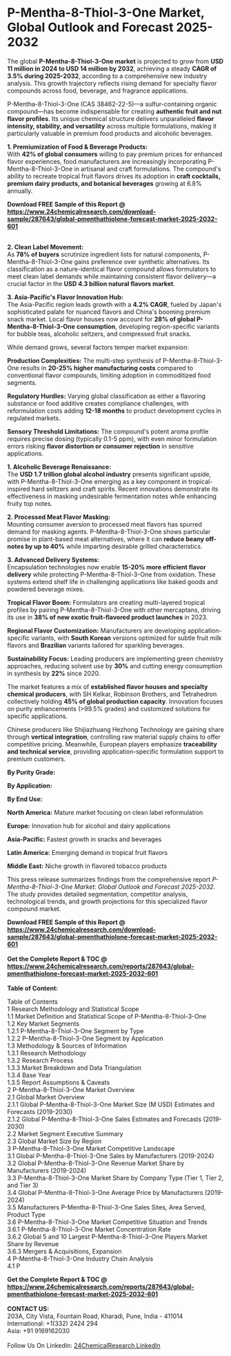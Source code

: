 <h1>P-Mentha-8-Thiol-3-One Market, Global Outlook and Forecast 2025-2032</h1><p>The global <strong>P-Mentha-8-Thiol-3-One market</strong> is projected to grow from <strong>USD 11 million in 2024 to USD 14 million by 2032</strong>, achieving a steady <strong>CAGR of 3.5% during 2025-2032</strong>, according to a comprehensive new industry analysis. This growth trajectory reflects rising demand for specialty flavor compounds across food, beverage, and fragrance applications.</p><p>P-Mentha-8-Thiol-3-One (CAS 38462-22-5)—a sulfur-containing organic compound—has become indispensable for creating <strong>authentic fruit and nut flavor profiles</strong>. Its unique chemical structure delivers unparalleled <strong>flavor intensity, stability, and versatility</strong> across multiple formulations, making it particularly valuable in premium food products and alcoholic beverages.</p><p><strong>1. Premiumization of Food &amp; Beverage Products:</strong><br>
With <strong>42% of global consumers</strong> willing to pay premium prices for enhanced flavor experiences, food manufacturers are increasingly incorporating P-Mentha-8-Thiol-3-One in artisanal and craft formulations. The compound's ability to recreate tropical fruit flavors drives its adoption in <strong>craft cocktails, premium dairy products, and botanical beverages</strong> growing at 6.8% annually.</p><div><b>Download FREE Sample of this Report @ 
            <a href="https://www.24chemicalresearch.com/download-sample/287643/global-pmenthathiolone-forecast-market-2025-2032-601">
            https://www.24chemicalresearch.com/download-sample/287643/global-pmenthathiolone-forecast-market-2025-2032-601</a></b></div><br><p><strong>2. Clean Label Movement:</strong><br>
As <strong>78% of buyers</strong> scrutinize ingredient lists for natural components, P-Mentha-8-Thiol-3-One gains preference over synthetic alternatives. Its classification as a nature-identical flavor compound allows formulators to meet clean label demands while maintaining consistent flavor delivery—a crucial factor in the <strong>USD 4.3 billion natural flavors market</strong>.</p><p><strong>3. Asia-Pacific's Flavor Innovation Hub:</strong><br>
The Asia-Pacific region leads growth with a <strong>4.2% CAGR</strong>, fueled by Japan's sophisticated palate for nuanced flavors and China's booming premium snack market. Local flavor houses now account for <strong>28% of global P-Mentha-8-Thiol-3-One consumption</strong>, developing region-specific variants for bubble teas, alcoholic seltzers, and compressed fruit snacks.</p><p>While demand grows, several factors temper market expansion:</p><p><strong>Production Complexities:</strong> The multi-step synthesis of P-Mentha-8-Thiol-3-One results in <strong>20-25% higher manufacturing costs</strong> compared to conventional flavor compounds, limiting adoption in commoditized food segments.</p><p><strong>Regulatory Hurdles:</strong> Varying global classification as either a flavoring substance or food additive creates compliance challenges, with reformulation costs adding <strong>12-18 months</strong> to product development cycles in regulated markets.</p><p><strong>Sensory Threshold Limitations:</strong> The compound's potent aroma profile requires precise dosing (typically 0.1-5 ppm), with even minor formulation errors risking <strong>flavor distortion or consumer rejection</strong> in sensitive applications.</p><p><strong>1. Alcoholic Beverage Renaissance:</strong><br>
The <strong>USD 1.7 trillion global alcohol industry</strong> presents significant upside, with P-Mentha-8-Thiol-3-One emerging as a key component in tropical-inspired hard seltzers and craft spirits. Recent innovations demonstrate its effectiveness in masking undesirable fermentation notes while enhancing fruity top notes.</p><p><strong>2. Processed Meat Flavor Masking:</strong><br>
Mounting consumer aversion to processed meat flavors has spurred demand for masking agents. P-Mentha-8-Thiol-3-One shows particular promise in plant-based meat alternatives, where it can <strong>reduce beany off-notes by up to 40%</strong> while imparting desirable grilled characteristics.</p><p><strong>3. Advanced Delivery Systems:</strong><br>
Encapsulation technologies now enable <strong>15-20% more efficient flavor delivery</strong> while protecting P-Mentha-8-Thiol-3-One from oxidation. These systems extend shelf life in challenging applications like baked goods and powdered beverage mixes.</p><p><strong>Tropical Flavor Boom:</strong> Formulators are creating multi-layered tropical profiles by pairing P-Mentha-8-Thiol-3-One with other mercaptans, driving its use in <strong>38% of new exotic fruit-flavored product launches</strong> in 2023.</p><p><strong>Regional Flavor Customization:</strong> Manufacturers are developing application-specific variants, with <strong>South Korean</strong> versions optimized for subtle fruit milk flavors and <strong>Brazilian</strong> variants tailored for sparkling beverages.</p><p><strong>Sustainability Focus:</strong> Leading producers are implementing green chemistry approaches, reducing solvent use by <strong>30%</strong> and cutting energy consumption in synthesis by <strong>22%</strong> since 2020.</p><p>The market features a mix of <strong>established flavor houses and specialty chemical producers</strong>, with SH Kelkar, Robinson Brothers, and Tetrahedron collectively holding <strong>45% of global production capacity</strong>. Innovation focuses on purity enhancements (&gt;99.5% grades) and customized solutions for specific applications.</p><p>Chinese producers like Shijiazhuang Hezhong Technology are gaining share through <strong>vertical integration</strong>, controlling raw material supply chains to offer competitive pricing. Meanwhile, European players emphasize <strong>traceability and technical service</strong>, providing application-specific formulation support to premium customers.</p><p><strong>By Purity Grade:</strong></p><p><strong>By Application:</strong></p><p><strong>By End Use:</strong></p><p><strong>North America:</strong> Mature market focusing on clean label reformulation</p><p><strong>Europe:</strong> Innovation hub for alcohol and dairy applications</p><p><strong>Asia-Pacific:</strong> Fastest growth in snacks and beverages</p><p><strong>Latin America:</strong> Emerging demand in tropical fruit flavors</p><p><strong>Middle East:</strong> Niche growth in flavored tobacco products</p><p>This press release summarizes findings from the comprehensive report <em>P-Mentha-8-Thiol-3-One Market: Global Outlook and Forecast 2025-2032</em>. The study provides detailed segmentation, competitor analysis, technological trends, and growth projections for this specialized flavor compound market.</p><div><b>Download FREE Sample of this Report @ 
            <a href="https://www.24chemicalresearch.com/download-sample/287643/global-pmenthathiolone-forecast-market-2025-2032-601">
            https://www.24chemicalresearch.com/download-sample/287643/global-pmenthathiolone-forecast-market-2025-2032-601</a></b></div><br><div><b>Get the Complete Report & TOC @ 
            <a href="https://www.24chemicalresearch.com/reports/287643/global-pmenthathiolone-forecast-market-2025-2032-601">
            https://www.24chemicalresearch.com/reports/287643/global-pmenthathiolone-forecast-market-2025-2032-601</a></b></div><br>
            <b>Table of Content:</b><p>Table of Contents<br />
1 Research Methodology and Statistical Scope<br />
1.1 Market Definition and Statistical Scope of P-Mentha-8-Thiol-3-One<br />
1.2 Key Market Segments<br />
1.2.1 P-Mentha-8-Thiol-3-One Segment by Type<br />
1.2.2 P-Mentha-8-Thiol-3-One Segment by Application<br />
1.3 Methodology & Sources of Information<br />
1.3.1 Research Methodology<br />
1.3.2 Research Process<br />
1.3.3 Market Breakdown and Data Triangulation<br />
1.3.4 Base Year<br />
1.3.5 Report Assumptions & Caveats<br />
2 P-Mentha-8-Thiol-3-One Market Overview<br />
2.1 Global Market Overview<br />
2.1.1 Global P-Mentha-8-Thiol-3-One Market Size (M USD) Estimates and Forecasts (2019-2030)<br />
2.1.2 Global P-Mentha-8-Thiol-3-One Sales Estimates and Forecasts (2019-2030)<br />
2.2 Market Segment Executive Summary<br />
2.3 Global Market Size by Region<br />
3 P-Mentha-8-Thiol-3-One Market Competitive Landscape<br />
3.1 Global P-Mentha-8-Thiol-3-One Sales by Manufacturers (2019-2024)<br />
3.2 Global P-Mentha-8-Thiol-3-One Revenue Market Share by Manufacturers (2019-2024)<br />
3.3 P-Mentha-8-Thiol-3-One Market Share by Company Type (Tier 1, Tier 2, and Tier 3)<br />
3.4 Global P-Mentha-8-Thiol-3-One Average Price by Manufacturers (2019-2024)<br />
3.5 Manufacturers P-Mentha-8-Thiol-3-One Sales Sites, Area Served, Product Type<br />
3.6 P-Mentha-8-Thiol-3-One Market Competitive Situation and Trends<br />
3.6.1 P-Mentha-8-Thiol-3-One Market Concentration Rate<br />
3.6.2 Global 5 and 10 Largest P-Mentha-8-Thiol-3-One Players Market Share by Revenue<br />
3.6.3 Mergers & Acquisitions, Expansion<br />
4 P-Mentha-8-Thiol-3-One Industry Chain Analysis<br />
4.1 P</p><div><b>Get the Complete Report & TOC @ 
            <a href="https://www.24chemicalresearch.com/reports/287643/global-pmenthathiolone-forecast-market-2025-2032-601">
            https://www.24chemicalresearch.com/reports/287643/global-pmenthathiolone-forecast-market-2025-2032-601</a></b></div><br><b>CONTACT US:</b><br>
            203A, City Vista, Fountain Road, Kharadi, Pune, India - 411014<br>
            International: +1(332) 2424 294<br>
            Asia: +91 9169162030 <br><br>
            Follow Us On LinkedIn: <a href="https://www.linkedin.com/company/24chemicalresearch/">24ChemicalResearch LinkedIn</a>